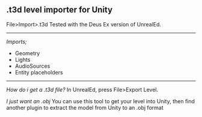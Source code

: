 ## .t3d level importer for Unity

File>Import>.t3d
Tested with the Deus Ex version of UnrealEd.

---

*Imports;*
* Geometry
* Lights
* AudioSources
* Entity placeholders

---

*How do i get a .t3d file?*
In UnrealEd, press File>Export Level.

*I just want an .obj*
You can use this tool to get your level into Unity, then find another plugin to extract the model from Unity to an .obj format